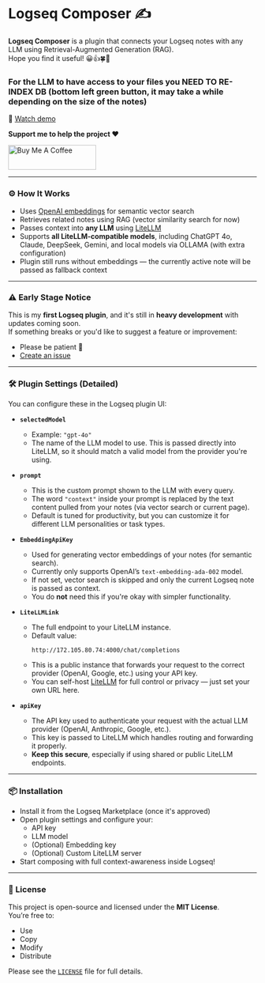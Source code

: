 # Logseq Composer ✍️

**Logseq Composer** is a plugin that connects your Logseq notes with any LLM using Retrieval-Augmented Generation (RAG).  
Hope you find it useful! 😀👍🍀🍷

### For the LLM to have access to your files you NEED TO RE-INDEX DB (bottom left green button, it may take a while depending on the size of the notes)

🎥 [Watch demo](https://www.youtube.com/watch?v=J0QDrz-Ccis)

**Support me to help the project ❤️**

<a href="https://www.buymeacoffee.com/yoyurec" target="_blank"><img src="https://cdn.buymeacoffee.com/buttons/v2/default-yellow.png" alt="Buy Me A Coffee" style="height: 50px !important;width: 178px !important;" ></a>

---

### ⚙️ How It Works

- Uses [OpenAI embeddings](https://platform.openai.com/docs/guides/embeddings) for semantic vector search
- Retrieves related notes using RAG (vector similarity search for now)
- Passes context into **any LLM** using [LiteLLM](https://github.com/BerriAI/litellm)
- Supports **all LiteLLM-compatible models**, including ChatGPT 4o, Claude, DeepSeek, Gemini, and local models via OLLAMA (with extra configuration)
- Plugin still runs without embeddings — the currently active note will be passed as fallback context

---

### ⚠️ Early Stage Notice

This is my **first Logseq plugin**, and it's still in **heavy development** with updates coming soon.  
If something breaks or you'd like to suggest a feature or improvement:

- Please be patient 🙏
- [Create an issue](https://github.com/martindev9999/logseq-composer/issues)

---

### 🛠 Plugin Settings (Detailed)

You can configure these in the Logseq plugin UI:

- **`selectedModel`**  
  - Example: `"gpt-4o"`  
  - The name of the LLM model to use. This is passed directly into LiteLLM, so it should match a valid model from the provider you're using.

- **`prompt`**  
  - This is the custom prompt shown to the LLM with every query.  
  - The word `"context"` inside your prompt is replaced by the text content pulled from your notes (via vector search or current page).  
  - Default is tuned for productivity, but you can customize it for different LLM personalities or task types.

- **`EmbeddingApiKey`**  
  - Used for generating vector embeddings of your notes (for semantic search).  
  - Currently only supports OpenAI’s `text-embedding-ada-002` model.  
  - If not set, vector search is skipped and only the current Logseq note is passed as context.  
  - You do **not** need this if you're okay with simpler functionality.

- **`LiteLLMLink`**   
  - The full endpoint to your LiteLLM instance.  
  - Default value:  
    ```
    http://172.105.80.74:4000/chat/completions
    ```
  - This is a public instance that forwards your request to the correct provider (OpenAI, Google, etc.) using your API key.  
  - You can self-host [LiteLLM](https://github.com/BerriAI/litellm) for full control or privacy — just set your own URL here.

- **`apiKey`**  
  - The API key used to authenticate your request with the actual LLM provider (OpenAI, Anthropic, Google, etc.).  
  - This key is passed to LiteLLM which handles routing and forwarding it properly.  
  - **Keep this secure**, especially if using shared or public LiteLLM endpoints.

---

### 📦 Installation

- Install it from the Logseq Marketplace (once it's approved)
- Open plugin settings and configure your:
  - API key
  - LLM model
  - (Optional) Embedding key
  - (Optional) Custom LiteLLM server
- Start composing with full context-awareness inside Logseq!

---

### 📄 License

This project is open-source and licensed under the **MIT License**.  
You’re free to:
- Use
- Copy
- Modify
- Distribute

Please see the [`LICENSE`](./LICENSE) file for full details.